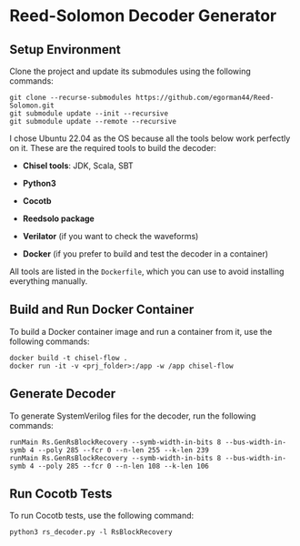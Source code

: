 # Reed-Solomon Decoder Generator

## Setup Environment

Clone the project and update its submodules using the following commands:
```
git clone --recurse-submodules https://github.com/egorman44/Reed-Solomon.git
git submodule update --init --recursive
git submodule update --remote --recursive
```

I chose Ubuntu 22.04 as the OS because all the tools below work perfectly on it.
These are the required tools to build the decoder:

- **Chisel tools**: JDK, Scala, SBT

- **Python3**

- **Cocotb**

- **Reedsolo package**

- **Verilator** (if you want to check the waveforms)

- **Docker** (if you prefer to build and test the decoder in a container)

All tools are listed in the `Dockerfile`, which you can use to avoid installing everything manually.

## Build and Run Docker Container

To build a Docker container image and run a container from it, use the following commands:

```
docker build -t chisel-flow .
docker run -it -v <prj_folder>:/app -w /app chisel-flow
```

## Generate Decoder

To generate SystemVerilog files for the decoder, run the following commands:

```
runMain Rs.GenRsBlockRecovery --symb-width-in-bits 8 --bus-width-in-symb 4 --poly 285 --fcr 0 --n-len 255 --k-len 239
runMain Rs.GenRsBlockRecovery --symb-width-in-bits 8 --bus-width-in-symb 4 --poly 285 --fcr 0 --n-len 108 --k-len 106
```

## Run Cocotb Tests

To run Cocotb tests, use the following command:

```
python3 rs_decoder.py -l RsBlockRecovery
```